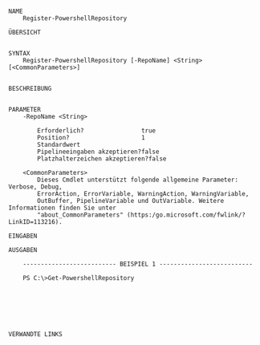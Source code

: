﻿```

NAME
    Register-PowershellRepository
    
ÜBERSICHT
    
    
SYNTAX
    Register-PowershellRepository [-RepoName] <String> [<CommonParameters>]
    
    
BESCHREIBUNG
    

PARAMETER
    -RepoName <String>
        
        Erforderlich?                true
        Position?                    1
        Standardwert                 
        Pipelineeingaben akzeptieren?false
        Platzhalterzeichen akzeptieren?false
        
    <CommonParameters>
        Dieses Cmdlet unterstützt folgende allgemeine Parameter: Verbose, Debug,
        ErrorAction, ErrorVariable, WarningAction, WarningVariable,
        OutBuffer, PipelineVariable und OutVariable. Weitere Informationen finden Sie unter 
        "about_CommonParameters" (https:/go.microsoft.com/fwlink/?LinkID=113216). 
    
EINGABEN
    
AUSGABEN
    
    -------------------------- BEISPIEL 1 --------------------------
    
    PS C:\>Get-PowershellRepository
    
    
    
    
    
    
    
VERWANDTE LINKS



```

